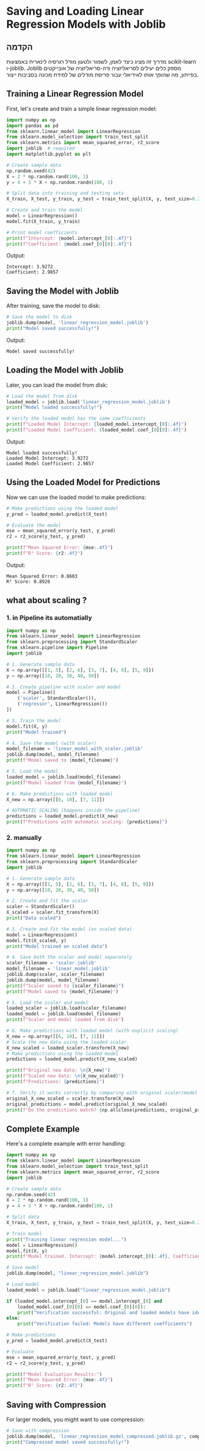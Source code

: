 # Saving and Loading Linear Regression Models with Joblib

## הקדמה

מדריך זה מציג כיצד לאמן, לשמור ולטעון מודל רגרסיה לינארית באמצעות scikit-learn ו-joblib. Joblib מספק כלים יעילים לסריאליזציה ודה-סריאליזציה של אובייקטים בפייתון, מה שהופך אותו לאידיאלי עבור פריסת מודלים של למידת מכונה בסביבות ייצור.

## Training a Linear Regression Model

First, let's create and train a simple linear regression model:

```python
import numpy as np
import pandas as pd
from sklearn.linear_model import LinearRegression
from sklearn.model_selection import train_test_split
from sklearn.metrics import mean_squared_error, r2_score
import joblib  # required
import matplotlib.pyplot as plt

# Create sample data
np.random.seed(42)
X = 2 * np.random.rand(100, 1)
y = 4 + 3 * X + np.random.randn(100, 1)

# Split data into training and testing sets
X_train, X_test, y_train, y_test = train_test_split(X, y, test_size=0.2, random_state=42)

# Create and train the model
model = LinearRegression()
model.fit(X_train, y_train)

# Print model coefficients
print(f"Intercept: {model.intercept_[0]:.4f}")
print(f"Coefficient: {model.coef_[0][0]:.4f}")
```

Output:
```
Intercept: 3.9272
Coefficient: 2.9857
```

## Saving the Model with Joblib

After training, save the model to disk:

```python
# Save the model to disk
joblib.dump(model, 'linear_regression_model.joblib')
print("Model saved successfully!")
```

Output:
```
Model saved successfully!
```

## Loading the Model with Joblib

Later, you can load the model from disk:

```python
# Load the model from disk
loaded_model = joblib.load('linear_regression_model.joblib')
print("Model loaded successfully!")

# Verify the loaded model has the same coefficients
print(f"Loaded Model Intercept: {loaded_model.intercept_[0]:.4f}")
print(f"Loaded Model Coefficient: {loaded_model.coef_[0][0]:.4f}")
```

Output:
```
Model loaded successfully!
Loaded Model Intercept: 3.9272
Loaded Model Coefficient: 2.9857
```

## Using the Loaded Model for Predictions

Now we can use the loaded model to make predictions:

```python
# Make predictions using the loaded model
y_pred = loaded_model.predict(X_test)

# Evaluate the model
mse = mean_squared_error(y_test, y_pred)
r2 = r2_score(y_test, y_pred)

print(f"Mean Squared Error: {mse:.4f}")
print(f"R² Score: {r2:.4f}")
```

Output:
```
Mean Squared Error: 0.8603
R² Score: 0.8926
```

## what about scaling ?

### 1. in Pipeline its automatially

```python
import numpy as np
from sklearn.linear_model import LinearRegression
from sklearn.preprocessing import StandardScaler
from sklearn.pipeline import Pipeline
import joblib

# 1. Generate sample data
X = np.array([[1, 5], [2, 6], [3, 7], [4, 8], [5, 9]])
y = np.array([10, 20, 30, 40, 50])

# 2. Create pipeline with scaler and model
model = Pipeline([
    ('scaler', StandardScaler()),
    ('regressor', LinearRegression())
])

# 3. Train the model
model.fit(X, y)
print("Model trained")

# 4. Save the model (with scaler)
model_filename = 'linear_model_with_scaler.joblib'
joblib.dump(model, model_filename)
print(f"Model saved to {model_filename}")

# 5. Load the model
loaded_model = joblib.load(model_filename)
print(f"Model loaded from {model_filename}")

# 6. Make predictions with loaded model
X_new = np.array([[6, 10], [7, 11]])

# AUTOMATIC SCALING (happens inside the pipeline)
predictions = loaded_model.predict(X_new)
print(f"Predictions with automatic scaling: {predictions}")
```

### 2. manually

```python
import numpy as np
from sklearn.linear_model import LinearRegression
from sklearn.preprocessing import StandardScaler
import joblib

# 1. Generate sample data
X = np.array([[1, 5], [2, 6], [3, 7], [4, 8], [5, 9]])
y = np.array([10, 20, 30, 40, 50])

# 2. Create and fit the scaler
scaler = StandardScaler()
X_scaled = scaler.fit_transform(X)
print("Data scaled")

# 3. Create and fit the model (on scaled data)
model = LinearRegression()
model.fit(X_scaled, y)
print("Model trained on scaled data")

# 4. Save both the scaler and model separately
scaler_filename = 'scaler.joblib'
model_filename = 'linear_model.joblib'
joblib.dump(scaler, scaler_filename)
joblib.dump(model, model_filename)
print(f"Scaler saved to {scaler_filename}")
print(f"Model saved to {model_filename}")

# 5. Load the scaler and model
loaded_scaler = joblib.load(scaler_filename)
loaded_model = joblib.load(model_filename)
print(f"Scaler and model loaded from disk")

# 6. Make predictions with loaded model (with explicit scaling)
X_new = np.array([[6, 10], [7, 11]])
# Scale the new data using the loaded scaler
X_new_scaled = loaded_scaler.transform(X_new)
# Make predictions using the loaded model
predictions = loaded_model.predict(X_new_scaled)

print(f"Original new data: \n{X_new}")
print(f"Scaled new data: \n{X_new_scaled}")
print(f"Predictions: {predictions}")

# 7. Verify it works correctly by comparing with original scaler/model
original_X_new_scaled = scaler.transform(X_new)
original_predictions = model.predict(original_X_new_scaled)
print(f"Do the predictions match? {np.allclose(predictions, original_predictions)}")
```

## Complete Example

Here's a complete example with error handling:

```python
import numpy as np
from sklearn.linear_model import LinearRegression
from sklearn.model_selection import train_test_split
from sklearn.metrics import mean_squared_error, r2_score
import joblib

# Create sample data
np.random.seed(42)
X = 2 * np.random.rand(100, 1)
y = 4 + 3 * X + np.random.randn(100, 1)

# Split data
X_train, X_test, y_train, y_test = train_test_split(X, y, test_size=0.2, random_state=42)

# Train model
print("Training linear regression model...")
model = LinearRegression()
model.fit(X, y)
print(f"Model trained. Intercept: {model.intercept_[0]:.4f}, Coefficient: {model.coef_[0][0]:.4f}")

# Save model
joblib.dump(model, "linear_regression_model.joblib")

# Load model
loaded_model = joblib.load("linear_regression_model.joblib")

if (loaded_model.intercept_[0] == model.intercept_[0] and
    loaded_model.coef_[0][0] == model.coef_[0][0]):
    print("Verification successful: Original and loaded models have identical coefficients")
else:
    print("Verification failed: Models have different coefficients")

# Make predictions
y_pred = loaded_model.predict(X_test)

# Evaluate
mse = mean_squared_error(y_test, y_pred)
r2 = r2_score(y_test, y_pred)

print(f"Model Evaluation Results:")
print(f"Mean Squared Error: {mse:.4f}")
print(f"R² Score: {r2:.4f}")
```

## Saving with Compression

For larger models, you might want to use compression:

```python
# Save with compression
joblib.dump(model, 'linear_regression_model_compressed.joblib.gz', compress=('gzip', 3))
print("Compressed model saved successfully!")
```
